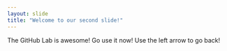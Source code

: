 ```yaml
---
layout: slide
title: "Welcome to our second slide!"
---
```

The GitHub Lab is awesome! Go use it now!
Use the left arrow to go back!